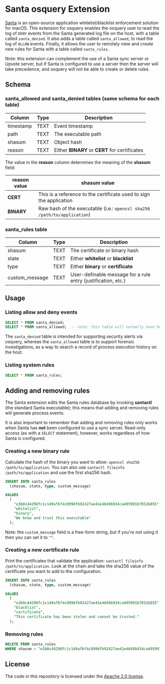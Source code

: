# Santa osquery Extension

[Santa](https://github.com/google/santa/) is an open-source application whitelist/blacklist enforcement solution for macOS.
This extension for osquery enables the osquery user to read the log of `DENY` events from the Santa generated log file on the host, 
with a table called `santa_denied`. It also adds a table called `santa_allowed`, to read the log of `ALLOW` events. Finally, it allows the user to remotely view and *create* new rules for Santa with a table called `santa_rules`.

Note: this extension can complement the use of a Santa sync server or Upvote server, but if Santa is configured to use a server then the server will take precedence, and osquery will not be able to create or delete rules.

## Schema

### santa_allowed and santa_denied tables (same schema for each table)
| Column         | Type | Description                                                         |
|----------------|------|---------------------------------------------------------------------|
| timestamp      | TEXT | Event timestamp                                                     |
| path           | TEXT | The executable path                                                 |
| shasum         | TEXT | Object hash                                                         |
| reason         | TEXT | Either **BINARY** or **CERT** for certificates                      |

The value in the **reason** column determines the meaning of the **shasum** field:

| **reason** value | **shasum** value                                                         |
|------------------|--------------------------------------------------------------------------|
| **CERT**         | This is a reference to the certificate used to sign the application      |
| **BINARY**       | Raw hash of the executable (i.e.: `openssl sha256 /path/to/application`) |

### santa_rules table
| Column         | Type | Description                                                         |
|----------------|------|---------------------------------------------------------------------|
| shasum         | TEXT | The certificate or binary hash                                      |
| state          | TEXT | Either **whitelist** or **blacklist**                               |
| type           | TEXT | Either **binary** or **certificate**                                |
| custom_message | TEXT | User-definable message for a rule entry (justification, etc.)       |

## Usage

### Listing allow and deny events
``` sql
SELECT * FROM santa_denied;
SELECT * FROM santa_allowed;  -- note: this table will normally have hundreds of thousands of entries
```

The `santa_denied` table is intended for supporting security alerts via osquery, whereas the `santa_allowed` table is to support forensic investigations, as a way to search a record of process execution history on the host.

### Listing system rules
``` sql
SELECT * FROM santa_rules;
```

## Adding and removing rules

The Santa extension edits the Santa rules database by invoking **santactl** (the standard Santa executable); this means that adding and removing rules will generate process events.

It is also important to remember that adding and removing rules only works when Santa has **not** been configured to use a sync server. Read-only access (as with a `SELECT` statement), however, works regardless of how Santa is configured.

### Creating a new binary rule

Calculate the hash of the binary you want to allow: `openssl sha256 /path/to/application`. You can also use `santactl fileinfo /path/to/application` and use the first sha256 hash.

``` sql
INSERT INTO santa_rules
  (shasum, state, type, custom_message)

VALUES
  (
    "e3b0c44298fc1c149afbf4c8996fb92427ae41e4649b934ca495991b7852b855",
    "whitelist",
    "binary",
    "We know and trust this executable"
  );
```

Note: the `custom_message` field is a free-form string, but if you're not using it then you can set it to `""`.

### Creating a new certificate rule

Print the certificates that validate the application: `santactl fileinfo /path/to/application`. Look at the chain and take the sha256 value of the certificate you want to add to the configuration.

``` sql
INSERT INTO santa_rules
  (shasum, state, type, custom_message)

VALUES
  (
    "e3b0c44298fc1c149afbf4c8996fb92427ae41e4649b934ca495991b7852b855",
    "blacklist",
    "certificate",
    "This certificate has been stolen and cannot be trusted."
  );
```

### Removing rules

``` sql
DELETE FROM santa_rules
WHERE shasum = "e3b0c44298fc1c149afbf4c8996fb92427ae41e4649b934ca495991b7852b855";
```

## License

The code in this repository is licensed under the [Apache 2.0 license](../LICENSE).
